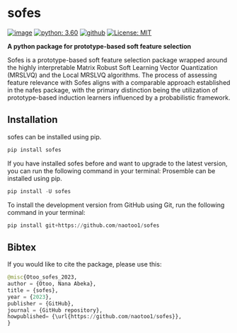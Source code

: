 # sofes


[![image](https://img.shields.io/pypi/v/sofes.svg)](https://pypi.python.org/pypi/sofes)
[![python: 3.60](https://img.shields.io/badge/python-3.6-blue.svg)](https://www.python.org/downloads/release/python-3610/)
[![github](https://img.shields.io/badge/version-0.0.1-yellow.svg)](https://github.com/naotoo1/sofes)
[![License: MIT](https://img.shields.io/badge/License-MIT-green.svg)](https://opensource.org/licenses/MIT)

**A python package for prototype-based soft feature selection**

Sofes is a prototype-based soft feature selection package wrapped around the
highly interpretable Matrix Robust Soft Learning Vector Quantization (MRSLVQ) and the Local
MRSLVQ algorithms. The process of assessing feature relevance with Sofes aligns with a comparable
approach established in the nafes package, with the primary distinction being the utilization of
prototype-based induction learners influenced by a probabilistic framework.

    

## Installation
sofes can be installed using pip.
```python
pip install sofes
```

If you have installed sofes before and want to upgrade to the latest version, you can run the following command in your terminal:
Prosemble can be installed using pip.
```python
pip install -U sofes
```


To install the development version from GitHub using Git, run the following command in your terminal:
```python
pip install git+https://github.com/naotoo1/sofes
```


## Bibtex
If you would like to cite the package, please use this:
```python
@misc{Otoo_sofes_2023,
author = {Otoo, Nana Abeka},
title = {sofes},
year = {2023},
publisher = {GitHub},
journal = {GitHub repository},
howpublished= {\url{https://github.com/naotoo1/sofes}},
}
```


